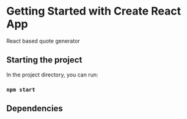 # Getting Started with Create React App

React based quote generator

## Starting the project

In the project directory, you can run:

### `npm start`

## Dependencies